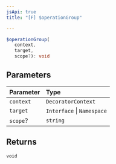 ```yaml
---
jsApi: true
title: "[F] $operationGroup"

---
```

```ts
$operationGroup(
   context, 
   target, 
   scope?): void
```

## Parameters

| Parameter | Type |
| :------ | :------ |
| `context` | `DecoratorContext` |
| `target` | `Interface` \| `Namespace` |
| `scope`? | `string` |

## Returns

`void`
